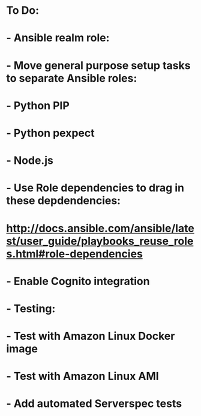 # To Do:
#   - Ansible realm role:
#     - Move general purpose setup tasks to separate Ansible roles:
#       - Python PIP
#       - Python pexpect
#       - Node.js
#       - Use Role dependencies to drag in these depdendencies:
#         http://docs.ansible.com/ansible/latest/user_guide/playbooks_reuse_roles.html#role-dependencies
#     - Enable Cognito integration
#   - Testing:
#     - Test with Amazon Linux Docker image
#     - Test with Amazon Linux AMI
#     - Add automated Serverspec tests

